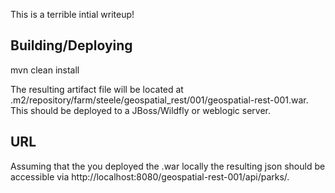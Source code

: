This is a terrible intial writeup!

## Building/Deploying
mvn clean install

The resulting artifact file will be located at .m2/repository/farm/steele/geospatial_rest/001/geospatial-rest-001.war.  This should be deployed to a JBoss/Wildfly or weblogic server. 

## URL
Assuming that the you deployed the .war locally the resulting json should be accessible via http://localhost:8080/geospatial-rest-001/api/parks/.
